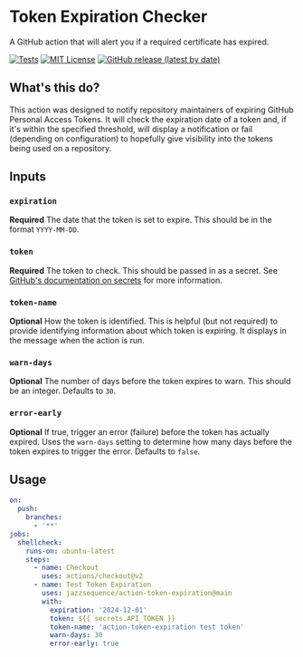 # Token Expiration Checker
A GitHub action that will alert you if a required certificate has expired.

[![Tests](https://github.com/jazzsequence/action-token-expiration/actions/workflows/Tests/badge.svg)](https://github.com/jazzsequence/action-token-expiration/actions/workflows/test.yml)
[![MIT License](https://img.shields.io/github/license/jazzsequence/action-token-expiration)](https://github.com/jazzsequence/action-token-expiration/blob/main/LICENSE) 
[![GitHub release (latest by date)](https://img.shields.io/github/v/release/jazzsequence/action-token-expiration)](https://github.com/jazzsequence/action-token-expiration/releases)

## What's this do?

This action was designed to notify repository maintainers of expiring GitHub Personal Access Tokens. It will check the expiration date of a token and, if it's within the specified threshold, will display a notification or fail (depending on configuration) to hopefully give visibility into the tokens being used on a repository.

## Inputs
### `expiration`
**Required** The date that the token is set to expire. This should be in the format `YYYY-MM-DD`.
### `token`
**Required** The token to check. This should be passed in as a secret. See [GitHub's documentation on secrets](https://docs.github.com/en/actions/reference/encrypted-secrets) for more information.
### `token-name`
**Optional** How the token is identified. This is helpful (but not required) to provide identifying information about which token is expiring. It displays in the message when the action is run.
### `warn-days`
**Optional** The number of days before the token expires to warn. This should be an integer. Defaults to `30`.
### `error-early`
**Optional** If true, trigger an error (failure) before the token has actually expired. Uses the `warn-days` setting to determine how many days before the token expires to trigger the error. Defaults to `false`.

## Usage

```yaml
on:
  push:
    branches:
      - '**'
jobs:
  shellcheck:
    runs-on: ubuntu-latest
    steps:
      - name: Checkout
        uses: actions/checkout@v2
      - name: Test Token Expiration
        uses: jazzsequence/action-token-expiration@main
        with:
          expiration: '2024-12-01'
          token: ${{ secrets.API_TOKEN }}
          token-name: 'action-token-expiration test token'
          warn-days: 30
          error-early: true
```
